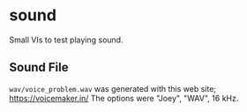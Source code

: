 # sound

Small VIs to test playing sound.

## Sound File

`wav/voice_problem.wav` was generated with this web site;
https://voicemaker.in/
The options were "Joey", "WAV", 16 kHz.